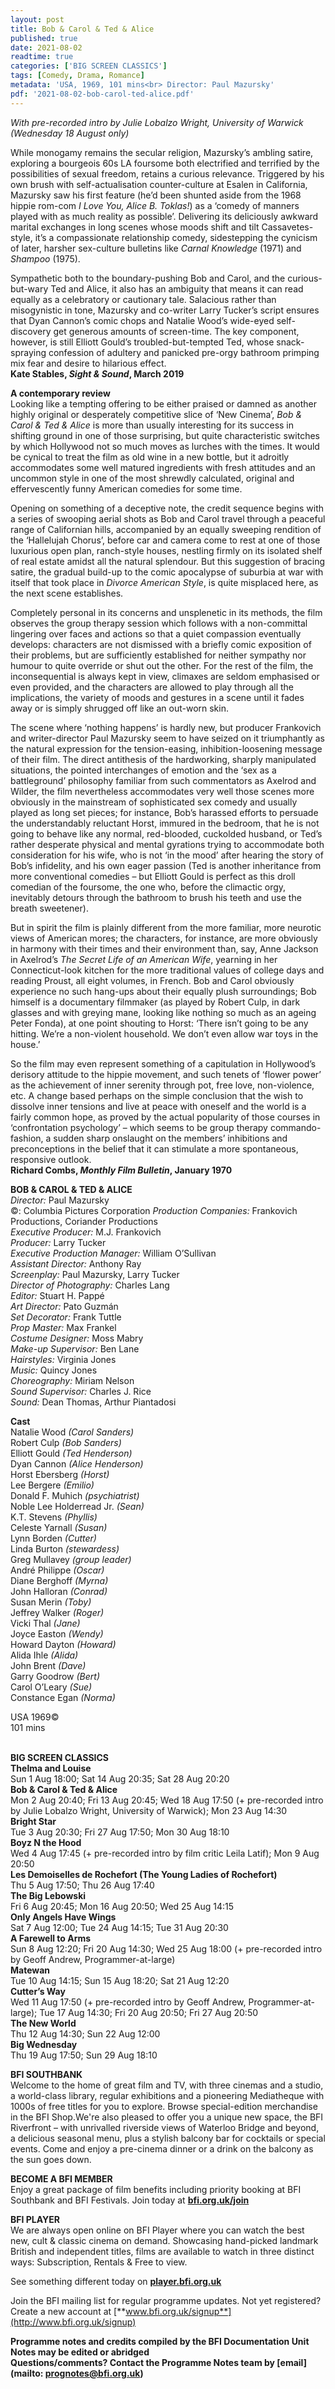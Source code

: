 ```yaml
---
layout: post
title: Bob & Carol & Ted & Alice
published: true
date: 2021-08-02
readtime: true
categories: ['BIG SCREEN CLASSICS']
tags: [Comedy, Drama, Romance]
metadata: 'USA, 1969, 101 mins<br> Director: Paul Mazursky'
pdf: '2021-08-02-bob-carol-ted-alice.pdf'
---
```

_With pre-recorded intro by Julie Lobalzo Wright, University of Warwick (Wednesday 18 August only)_

While monogamy remains the secular religion, Mazursky’s ambling satire, exploring a bourgeois 60s LA foursome both electrified and terrified by the possibilities of sexual freedom, retains a curious relevance. Triggered by his own brush with self-actualisation counter-culture at Esalen in California, Mazursky saw his first feature (he’d been shunted aside from the 1968 hippie rom-com _I Love You, Alice B. Toklas!_) as a ‘comedy of manners played with as much reality as possible’. Delivering its deliciously awkward marital exchanges in long scenes whose moods shift and tilt Cassavetes-style, it’s a compassionate relationship comedy, sidestepping the cynicism of later, harsher sex-culture bulletins like _Carnal Knowledge_ (1971) and _Shampoo_ (1975).

Sympathetic both to the boundary-pushing Bob and Carol, and the curious-but-wary Ted and Alice, it also has an ambiguity that means it can read equally as a celebratory or cautionary tale. Salacious rather than misogynistic in tone, Mazursky and co-writer Larry Tucker’s script ensures that Dyan Cannon’s comic chops and Natalie Wood’s wide-eyed self-discovery get generous amounts of screen-time. The key component, however, is still Elliott Gould’s troubled-but-tempted Ted, whose snack-spraying confession of adultery and panicked pre-orgy bathroom primping mix fear and desire to hilarious effect.<br>
**Kate Stables, _Sight & Sound_, March 2019**<br>

**A contemporary review**<br>
Looking like a tempting offering to be either praised or damned as another highly original or desperately competitive slice of ‘New Cinema’, _Bob & Carol & Ted & Alice_ is more than usually interesting for its success in shifting ground in one of those surprising, but quite characteristic switches by which Hollywood not so much moves as lurches with the times. It would be cynical to treat the film as old wine in a new bottle, but it adroitly accommodates some well matured ingredients with fresh attitudes and an uncommon style in one of the most shrewdly calculated, original and effervescently funny American comedies for some time.

Opening on something of a deceptive note, the credit sequence begins with a series of swooping aerial shots as Bob and Carol travel through a peaceful range of Californian hills, accompanied by an equally sweeping rendition of the ‘Hallelujah Chorus’, before car and camera come to rest at one of those luxurious open plan, ranch-style houses, nestling firmly on its isolated shelf of real estate amidst all the natural splendour. But this suggestion of bracing satire, the gradual build-up to the comic apocalypse of suburbia at war with itself that took place in _Divorce American Style_, is quite misplaced here, as the next scene establishes.

Completely personal in its concerns and unsplenetic in its methods, the film observes the group therapy session which follows with a non-committal lingering over faces and actions so that a quiet compassion eventually develops: characters are not dismissed with a briefly comic exposition of their problems, but are sufficiently established for neither sympathy nor humour to quite override or shut out the other. For the rest of the film, the inconsequential is always kept in view, climaxes are seldom emphasised or even provided, and the characters are allowed to play through all the implications, the variety of moods and gestures in a scene until it fades away or is simply shrugged off like an out-worn skin.

The scene where ‘nothing happens’ is hardly new, but producer Frankovich and writer-director Paul Mazursky seem to have seized on it triumphantly as the natural expression for the tension-easing, inhibition-loosening message of their film. The direct antithesis of the hardworking, sharply manipulated situations, the pointed interchanges of emotion and the ‘sex as a battleground’ philosophy familiar from such commentators as Axelrod and Wilder, the film nevertheless accommodates very well those scenes more obviously in the mainstream of sophisticated sex comedy and usually played as long set pieces; for instance, Bob’s harassed efforts to persuade the understandably reluctant Horst, immured in the bedroom, that he is not going to behave like any normal, red-blooded, cuckolded husband, or Ted’s rather desperate physical and mental gyrations trying to accommodate both consideration for his wife, who is not ‘in the mood’ after hearing the story of Bob’s infidelity, and his own eager passion (Ted is another inheritance from more conventional comedies – but Elliott Gould is perfect as this droll comedian of the foursome, the one who, before the climactic orgy, inevitably detours through the bathroom to brush his teeth and use the breath sweetener).

But in spirit the film is plainly different from the more familiar, more neurotic views of American mores; the characters, for instance, are more obviously in harmony with their times and their environment than, say, Anne Jackson in Axelrod’s _The Secret Life of an American Wife_, yearning in her Connecticut-look kitchen for the more traditional values of college days and reading Proust, all eight volumes, in French. Bob and Carol obviously experience no such hang-ups about their equally plush surroundings; Bob himself is a documentary filmmaker (as played by Robert Culp, in dark glasses and with greying mane, looking like nothing so much as an ageing Peter Fonda), at one point shouting to Horst: ‘There isn’t going to be any hitting. We’re a non-violent household. We don’t even allow war toys in the house.’

So the film may even represent something of a capitulation in Hollywood’s derisory attitude to the hippie movement, and such tenets of ‘flower power’ as the achievement of inner serenity through pot, free love, non-violence, etc. A change based perhaps on the simple conclusion that the wish to dissolve inner tensions and live at peace with oneself and the world is a fairly common hope, as proved by the actual popularity of those courses in ‘confrontation psychology’ – which seems to be group therapy commando-fashion, a sudden sharp onslaught on the members’ inhibitions and preconceptions in the belief that it can stimulate a more spontaneous, responsive outlook.<br>
**Richard Combs, _Monthly Film Bulletin_, January 1970**<br>

**BOB & CAROL & TED & ALICE**<br>
_Director:_ Paul Mazursky  
©: Columbia Pictures Corporation
_Production Companies:_ Frankovich Productions, Coriander Productions  
_Executive Producer:_ M.J. Frankovich  
_Producer:_ Larry Tucker  
_Executive Production Manager:_ William O’Sullivan  
_Assistant Director:_ Anthony Ray  
_Screenplay:_ Paul Mazursky, Larry Tucker  
_Director of Photography:_ Charles Lang  
_Editor:_ Stuart H. Pappé  
_Art Director:_ Pato Guzmán  
_Set Decorator:_ Frank Tuttle  
_Prop Master:_ Max Frankel  
_Costume Designer:_ Moss Mabry  
_Make-up Supervisor:_ Ben Lane  
_Hairstyles:_ Virginia Jones  
_Music:_ Quincy Jones  
_Choreography:_ Miriam Nelson  
_Sound Supervisor:_ Charles J. Rice  
_Sound:_ Dean Thomas, Arthur Piantadosi<br> 

**Cast**<br>
Natalie Wood _(Carol Sanders)_  
Robert Culp _(Bob Sanders)_  
Elliott Gould _(Ted Henderson)_  
Dyan Cannon _(Alice Henderson)_  
Horst Ebersberg _(Horst)_  
Lee Bergere _(Emilio)_  
Donald F. Muhich _(psychiatrist)_  
Noble Lee Holderread Jr. _(Sean)_  
K.T. Stevens _(Phyllis)_  
Celeste Yarnall _(Susan)_  
Lynn Borden _(Cutter)_  
Linda Burton _(stewardess)_  
Greg Mullavey _(group leader)_  
André Philippe _(Oscar)_  
Diane Berghoff _(Myrna)_  
John Halloran _(Conrad)_  
Susan Merin _(Toby)_  
Jeffrey Walker _(Roger)_  
Vicki Thal _(Jane)_  
Joyce Easton _(Wendy)_  
Howard Dayton _(Howard)_  
Alida Ihle _(Alida)_  
John Brent _(Dave)_  
Garry Goodrow _(Bert)_  
Carol O’Leary _(Sue)_  
Constance Egan _(Norma)_  

USA 1969©<br>
101 mins<br>
<br>

**BIG SCREEN CLASSICS**<br>
**Thelma and Louise**<br>
Sun 1 Aug 18:00; Sat 14 Aug 20:35; Sat 28 Aug 20:20<br>
**Bob & Carol & Ted & Alice**<br>
Mon 2 Aug 20:40; Fri 13 Aug 20:45; Wed 18 Aug 17:50 (+ pre-recorded intro by Julie Lobalzo Wright, University of Warwick); Mon 23 Aug 14:30<br>
**Bright Star**<br>
Tue 3 Aug 20:30; Fri 27 Aug 17:50; Mon 30 Aug 18:10<br>
**Boyz N the Hood**<br>
Wed 4 Aug 17:45 (+ pre-recorded intro by film critic Leila Latif); Mon 9 Aug 20:50<br>
**Les Demoiselles de Rochefort (The Young Ladies of Rochefort)**<br>
Thu 5 Aug 17:50; Thu 26 Aug 17:40<br>
**The Big Lebowski**<br>
Fri 6 Aug 20:45; Mon 16 Aug 20:50; Wed 25 Aug 14:15<br>
**Only Angels Have Wings**<br>
Sat 7 Aug 12:00; Tue 24 Aug 14:15; Tue 31 Aug 20:30<br>
**A Farewell to Arms**<br>
Sun 8 Aug 12:20; Fri 20 Aug 14:30; Wed 25 Aug 18:00 (+ pre-recorded intro by Geoff Andrew, Programmer-at-large)<br>
**Matewan**<br>
Tue 10 Aug 14:15; Sun 15 Aug 18:20; Sat 21 Aug 12:20<br>
**Cutter’s Way**<br>
Wed 11 Aug 17:50 (+ pre-recorded intro by Geoff Andrew, Programmer-at-large); Tue 17 Aug 14:30; Fri 20 Aug 20:50; Fri 27 Aug 20:50<br>
**The New World**<br>
Thu 12 Aug 14:30; Sun 22 Aug 12:00<br>
**Big Wednesday**<br>
Thu 19 Aug 17:50; Sun 29 Aug 18:10<br>


**BFI SOUTHBANK**  
Welcome to the home of great film and TV, with three cinemas and a studio, a world-class library, regular exhibitions and a pioneering Mediatheque with 1000s of free titles for you to explore. Browse special-edition merchandise in the BFI Shop.We&#39;re also pleased to offer you a unique new space, the BFI Riverfront – with unrivalled riverside views of Waterloo Bridge and beyond, a delicious seasonal menu, plus a stylish balcony bar for cocktails or special events. Come and enjoy a pre-cinema dinner or a drink on the balcony as the sun goes down.  

**BECOME A BFI MEMBER**  
Enjoy a great package of film benefits including priority booking at BFI Southbank and BFI Festivals. Join today at [**bfi.org.uk/join**](http://www.bfi.org.uk/join)  

**BFI PLAYER**  
 We are always open online on BFI Player where you can watch the best new, cult &amp; classic cinema on demand. Showcasing hand-picked landmark British and independent titles, films are available to watch in three distinct ways: Subscription, Rentals &amp; Free to view.  

See something different today on [**player.bfi.org.uk**](https://player.bfi.org.uk)  

Join the BFI mailing list for regular programme updates. Not yet registered? Create a new account at [**www.bfi.org.uk/signup**](http://www.bfi.org.uk/signup)

**Programme notes and credits compiled by the BFI Documentation Unit  
Notes may be edited or abridged  
Questions/comments? Contact the Programme Notes team by [email](mailto: prognotes@bfi.org.uk)**
